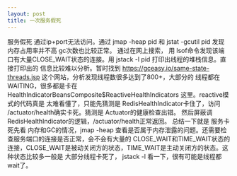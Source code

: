 ```yaml
---
layout: post
title: 一次服务假死
---
```



服务假死 通过ip+port无法访问。通过 jmap -heap pid 和 jstat -gcutil pid 发现内存占用率并不高 gc次数也比较正常。
通过在网上搜索， 用 lsof命令发现该端口有大量CLOSE_WAIT状态的连接。用 jstack -l pid 打印出线程的堆栈信息。直接打印出的
信息比较难以分析。暂时找到 https://gceasy.io/same-state-threads.jsp 这个网站，分析发现线程数很多达到了800+，大部分的
线程都在 WAITING，很多都是卡在 HealthIndicatorBeansComposite$ReactiveHealthIndicators 这里。reactive模式的代码真是
太难看懂了，只能先猜测是 RedisHealthIndicator卡住了，访问 /actuator/health确实卡死。猜测是 Actuator的健康检查出错。
然后屏蔽调 RedisHealthIndicator的逻辑，/actuator/health正常返回。
总结一下就是 服务卡死先看 内存和GC的情况，jmap -heap 查看是否属于内存泄露的问题。还需要检查服务端口的连接是否正常，会不会有大量的
CLOSE_WAIT和TIME_WAIT状态的连接，CLOSE_WAIT是被动关闭方的状态，TIME_WAIT是主动关闭方的状态。这种状态比较多一般是
大部分线程卡死了， jstack -l 看一下，很有可能是线程都 wait了。